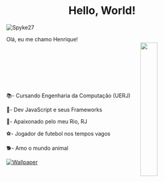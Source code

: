 <h1 align="center">Hello, World!</h1>
<p align="left"> <img src="https://komarev.com/ghpvc/?username=Spyke27&label=Profile%20views&color=0e75b6&style=flat" alt="Spyke27" /></p>
Olá, eu me chamo Henrique!<br>

<img src="https://giphy.com/embed/6Umkh0GwRYhfG" width="30%" height="30%" align="right"> 
<br><br><br>

<br><br><br>
<p>📚- Cursando Engenharia da Computação (UERJ)</p>
<p>📘- Dev JavaScript e seus Frameworks</p>
<p>🏡- Apaixonado pelo meu Rio, RJ</p>
<p>⚽- Jogador de futebol nos tempos vagos</p>
<p>🐕- Amo o mundo animal</p>

[![Wallpaper](https://images.wallpaperscraft.com/image/single/silhouettes_dinosaur_planet_132209_1280x720.jpg)](https://github.com/dinosoid)
